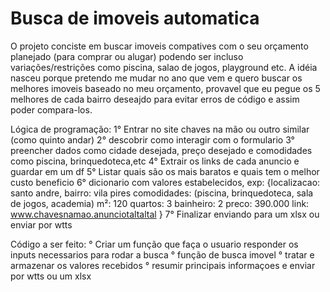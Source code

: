 # Busca de imoveis automatica
 O projeto conciste em buscar imoveis compatives com o seu orçamento planejado (para comprar ou alugar) podendo ser incluso variações/restrições como piscina, salao de  jogos, playground etc. A idéia nasceu porque pretendo me mudar no ano que vem e quero buscar os melhores imoveis baseado no meu orçamento, provavel que eu pegue os 5 melhores de cada bairro deseajdo para evitar erros de código e assim poder compara-los. 

 Lógica de programação:
   1° Entrar no site chaves na mão ou outro similar (como quinto andar)
   2° descobrir como interagir com o formulario
   3° preencher dados como cidade desejada, preço desejado e comodidades como piscina, brinquedoteca,etc
   4° Extrair os links de cada anuncio e guardar em um df
   5° Listar quais são os mais baratos e quais tem o melhor custo beneficio 
   6° dicionario com valores estabelecidos, exp:
        {localizacao: santo andre,
        bairro: vila pires
        comodidades: (piscina, brinquedoteca, sala de jogos, academia)
        m²: 120
        quartos: 3
        bainheiro: 2
        preco: 390.000
        link: www.chavesnamao.anunciotaltaltal
        }
   7° Finalizar enviando para um xlsx ou enviar por wtts

Código a ser feito:
    ° Criar um função que faça o usuario responder os inputs necessarios para rodar a busca
    ° função de busca imovel
    ° tratar e armazenar os valores recebidos
    ° resumir principais informaçoes e enviar por wtts ou um xlsx
